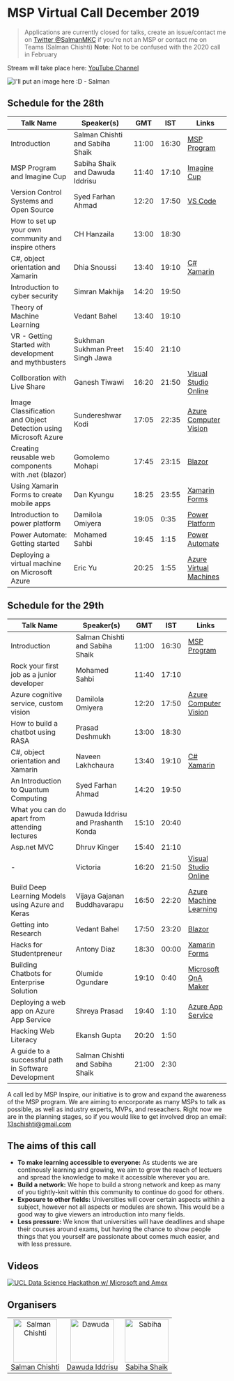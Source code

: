 

# MSP Virtual Call December 2019
> Applications are currently closed for talks, create an issue/contact me on [Twitter @SalmanMKC](https://twitter.com/salmanmkc "salmanmkc on twitter") if you're not an MSP or contact me on Teams (Salman Chishti)
>**Note**: Not to be confused with the 2020 call in February

Stream will take place here: [YouTube Channel](https://www.youtube.com/channel/UCokbgC90PVz7jrAK3FN-uSA)


![I'll put an image here :D - Salman](https://pbs.twimg.com/media/EL6qrZcW4AAbzUV?format=jpg&name=4096x4096)

## Schedule for the 28th
|Talk Name|Speaker(s)|GMT|IST|Links|
|--|--|--|--|--|
| Introduction | Salman Chishti and Sabiha Shaik |11:00|16:30|[MSP Program](https://studentpartners.microsoft.com/)|
| MSP Program and Imagine Cup | Sabiha Shaik and Dawuda Iddrisu |11:40|17:10|[Imagine Cup](https://imaginecup.microsoft.com/en-us/Events?id=0)|
| Version Control Systems and Open Source | Syed Farhan Ahmad |12:20|17:50|[VS Code](https://code.visualstudio.com/)|
|How to set up your own community and inspire others | CH Hanzaila |13:00|18:30||
| C#, object orientation and Xamarin | Dhia Snoussi |13:40|19:10|[C#](https://docs.microsoft.com/en-us/dotnet/csharp/) [Xamarin](https://dotnet.microsoft.com/apps/xamarin)|
| Introduction to cyber security | Simran Makhija |14:20|19:50||
| Theory of Machine Learning | Vedant Bahel |13:40|19:10||
|VR - Getting Started with development and mythbusters|Sukhman Sukhman Preet Singh Jawa|15:40|21:10|
|Collboration with Live Share|Ganesh Tiwawi|16:20|21:50|[Visual Studio Online](https://visualstudio.microsoft.com/services/visual-studio-online/)|
|Image Classification and Object Detection using Microsoft Azure|Sundereshwar Kodi|17:05|22:35|[Azure Computer Vision](https://azure.microsoft.com/en-gb/services/cognitive-services/computer-vision/)|
|Creating reusable web components with .net (blazor)|Gomolemo Mohapi|17:45|23:15|[Blazor](https://dotnet.microsoft.com/apps/aspnet/web-apps/blazor)|
|Using Xamarin Forms to create mobile apps|Dan Kyungu|18:25|23:55|[Xamarin Forms](https://dotnet.microsoft.com/apps/xamarin/xamarin-forms)|
|Introduction to power platform|Damilola Omiyera|19:05|0:35|[Power Platform](https://powerplatform.microsoft.com/en-gb/)|
|Power Automate: Getting started|Mohamed Sahbi|19:45|1:15|[Power Automate](https://flow.microsoft.com/en-us/)|
|Deploying a virtual machine on Microsoft Azure|Eric Yu|20:25|1:55|[Azure Virtual Machines](https://azure.microsoft.com/en-gb/services/virtual-machines/)|

## Schedule for the 29th
|Talk Name|Speaker(s)|GMT|IST|Links|
|--|--|--|--|--|
| Introduction | Salman Chishti and Sabiha Shaik |11:00|16:30|[MSP Program](https://studentpartners.microsoft.com/)|
| Rock your first job as a junior developer | Mohamed Sahbi|11:40|17:10||
| Azure cognitive service, custom vision | Damilola Omiyera|12:20|17:50|[Azure Computer Vision](https://azure.microsoft.com/en-gb/services/cognitive-services/computer-vision/)|
|How to build a chatbot using RASA | Prasad Deshmukh |13:00|18:30||
| C#, object orientation and Xamarin | Naveen Lakhchaura |13:40|19:10|[C#](https://docs.microsoft.com/en-us/dotnet/csharp/) [Xamarin](https://dotnet.microsoft.com/apps/xamarin)|
| An Introduction to Quantum Computing | Syed Farhan Ahmad |14:20|19:50||
| What you can do apart from attending lectures | Dawuda Iddrisu and Prashanth Konda|15:10|20:40||
|Asp.net MVC|Dhruv Kinger|15:40|21:10||
|-|Victoria|16:20|21:50|[Visual Studio Online](https://visualstudio.microsoft.com/services/visual-studio-online/)|
|Build Deep Learning Models using Azure and Keras|Vijaya Gajanan Buddhavarapu|16:50|22:20|[Azure Machine Learning](https://azure.microsoft.com/en-gb/services/machine-learning/)|
|Getting into Research|Vedant Bahel|17:50|23:20|[Blazor](https://dotnet.microsoft.com/apps/aspnet/web-apps/blazor)|
|Hacks for Studentpreneur|Antony Diaz|18:30|00:00|[Xamarin Forms](https://dotnet.microsoft.com/apps/xamarin/xamarin-forms)|
|Building Chatbots for Enterprise Solution|Olumide Ogundare|19:10|0:40|[Microsoft QnA Maker](https://azure.microsoft.com/en-gb/services/cognitive-services/qna-maker/)|
|Deploying a web app on Azure App Service|Shreya Prasad|19:40|1:10|[Azure App Service](https://azure.microsoft.com/en-gb/services/app-service/)|
|Hacking Web Literacy|Ekansh Gupta|20:20|1:50||
|A guide to a successful path in Software Development|Salman Chishti and Sabiha Shaik|21:00|2:30||


A call led by MSP Inspire, our initiative is to grow and expand the awareness of the MSP program. We are aiming to encorporate as many MSPs to talk as possible, as well as industry experts, MVPs, and reseachers. Right now we are in the planning stages, so if you would like to get involved drop an email: 13schishti@gmail.com

## The aims of this call

- **To make learning accessible to everyone:** As students we are continously learning and growing, we aim to  grow the reach of lectuers and spread the knowledge to make it accessible wherever you are.
- **Build a network:** We hope to build a strong network and keep as many of you tightly-knit within this community to continue do good for others.
- **Exposure to other fields:** Universities will cover certain aspects within a subject, however not all aspects or modules are shown. This would be a good way to give viewers an introduction into many fields.
- **Less pressure:** We know that universities will have deadlines and shape their courses around exams, but having the chance to show people things that you yourself are passionate about comes much easier, and with less pressure.




## Videos
[![UCL Data Science Hackathon w/ Microsoft and Amex](https://img.youtube.com/vi/9lvn1BWlpGg/0.jpg)](https://www.youtube.com/watch?v=9lvn1BWlpGg)






## Organisers

<table>
  <tr>
    <td align="center"><a href="https://www.linkedin.com/in/SalmanMKC"><img src="https://avatars3.githubusercontent.com/u/32169182?v=4" width = "100px;" alt="Salman Chishti"/><br/><sub<b>Salman Chishti</b></sub></a><br/>
    <td align="center"><a href="https://www.linkedin.com/in/dawoodiddris/"><img src="https://pbs.twimg.com/profile_images/1083118269203169280/d8JlI67G_400x400.jpg" width = "100px;" alt="Dawuda"/><br/><sub<b>Dawuda Iddrisu</b></sub></a><br/>
    <td align="center"><a href="https://www.linkedin.com/in/sabiha-shaik/"><img src="https://i.imgur.com/RTxGZuJ.png" width = "100px;" alt="Sabiha"/><br/><sub<b>Sabiha Shaik</b></sub></a><br/>
  </tr>
</table>


